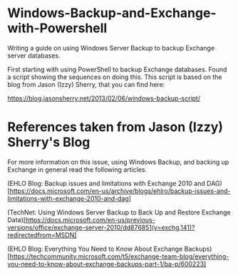 # Windows-Backup-and-Exchange-with-Powershell
Writing a guide on using Windows Server Backup to backup Exchange server databases.

First starting with using PowerShell to backup Exchange databases. Found a script showing the sequences on doing this. This script is based on the blog from Jason (Izzy) Sherry, that you can find here:

https://blog.jasonsherry.net/2013/02/06/windows-backup-script/


# References taken from Jason (Izzy) Sherry's Blog

For more information on this issue, using Windows Backup, and backing up Exchange in general read the following articles.

(EHLO Blog: Backup issues and limitations with Exchange 2010 and DAG)[https://docs.microsoft.com/en-us/archive/blogs/ehlro/backup-issues-and-limitations-with-exchange-2010-and-dag]

(TechNet: Using Windows Server Backup to Back Up and Restore Exchange Data)[https://docs.microsoft.com/en-us/previous-versions/office/exchange-server-2010/dd876851(v=exchg.141)?redirectedfrom=MSDN]

(EHLO Blog: Everything You Need to Know About Exchange Backups)[https://techcommunity.microsoft.com/t5/exchange-team-blog/everything-you-need-to-know-about-exchange-backups-part-1/ba-p/600223]
